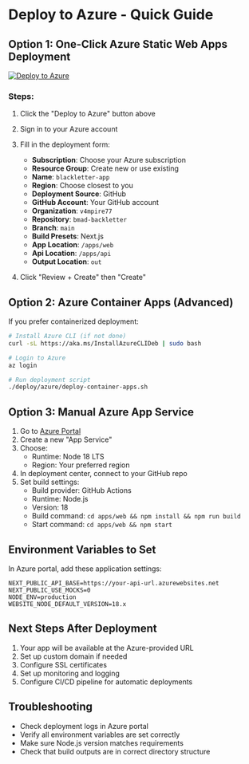 # Deploy to Azure - Quick Guide

## Option 1: One-Click Azure Static Web Apps Deployment

[![Deploy to Azure](https://aka.ms/deploytoazurebutton)](https://portal.azure.com/#create/Microsoft.StaticApp)

### Steps:
1. Click the "Deploy to Azure" button above
2. Sign in to your Azure account
3. Fill in the deployment form:
   - **Subscription**: Choose your Azure subscription
   - **Resource Group**: Create new or use existing
   - **Name**: `blackletter-app`
   - **Region**: Choose closest to you
   - **Deployment Source**: GitHub
   - **GitHub Account**: Your GitHub account
   - **Organization**: `v4mpire77`
   - **Repository**: `bmad-backletter`
   - **Branch**: `main`
   - **Build Presets**: Next.js
   - **App Location**: `/apps/web`
   - **Api Location**: `/apps/api`
   - **Output Location**: `out`

4. Click "Review + Create" then "Create"

## Option 2: Azure Container Apps (Advanced)

If you prefer containerized deployment:

```bash
# Install Azure CLI (if not done)
curl -sL https://aka.ms/InstallAzureCLIDeb | sudo bash

# Login to Azure
az login

# Run deployment script
./deploy/azure/deploy-container-apps.sh
```

## Option 3: Manual Azure App Service

1. Go to [Azure Portal](https://portal.azure.com)
2. Create a new "App Service"
3. Choose:
   - Runtime: Node 18 LTS
   - Region: Your preferred region
4. In deployment center, connect to your GitHub repo
5. Set build settings:
   - Build provider: GitHub Actions
   - Runtime: Node.js
   - Version: 18
   - Build command: `cd apps/web && npm install && npm run build`
   - Start command: `cd apps/web && npm start`

## Environment Variables to Set

In Azure portal, add these application settings:

```
NEXT_PUBLIC_API_BASE=https://your-api-url.azurewebsites.net
NEXT_PUBLIC_USE_MOCKS=0
NODE_ENV=production
WEBSITE_NODE_DEFAULT_VERSION=18.x
```

## Next Steps After Deployment

1. Your app will be available at the Azure-provided URL
2. Set up custom domain if needed
3. Configure SSL certificates
4. Set up monitoring and logging
5. Configure CI/CD pipeline for automatic deployments

## Troubleshooting

- Check deployment logs in Azure portal
- Verify all environment variables are set correctly
- Make sure Node.js version matches requirements
- Check that build outputs are in correct directory structure

